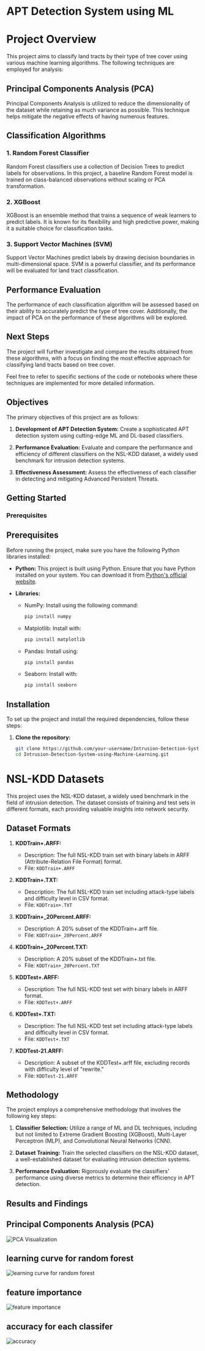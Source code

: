 # APT Detection System using ML

# Project Overview

This project aims to classify land tracts by their type of tree cover using various machine learning algorithms. The following techniques are employed for analysis:

## Principal Components Analysis (PCA)

Principal Components Analysis is utilized to reduce the dimensionality of the dataset while retaining as much variance as possible. This technique helps mitigate the negative effects of having numerous features.

## Classification Algorithms

### 1. Random Forest Classifier

Random Forest classifiers use a collection of Decision Trees to predict labels for observations. In this project, a baseline Random Forest model is trained on class-balanced observations without scaling or PCA transformation.

### 2. XGBoost

XGBoost is an ensemble method that trains a sequence of weak learners to predict labels. It is known for its flexibility and high predictive power, making it a suitable choice for classification tasks.

### 3. Support Vector Machines (SVM)

Support Vector Machines predict labels by drawing decision boundaries in multi-dimensional space. SVM is a powerful classifier, and its performance will be evaluated for land tract classification.

## Performance Evaluation

The performance of each classification algorithm will be assessed based on their ability to accurately predict the type of tree cover. Additionally, the impact of PCA on the performance of these algorithms will be explored.

## Next Steps

The project will further investigate and compare the results obtained from these algorithms, with a focus on finding the most effective approach for classifying land tracts based on tree cover.

Feel free to refer to specific sections of the code or notebooks where these techniques are implemented for more detailed information.


## Objectives

The primary objectives of this project are as follows:

1. **Development of APT Detection System:** Create a sophisticated APT detection system using cutting-edge ML and DL-based classifiers.

2. **Performance Evaluation:** Evaluate and compare the performance and efficiency of different classifiers on the NSL-KDD dataset, a widely used benchmark for intrusion detection systems.

3. **Effectiveness Assessment:** Assess the effectiveness of each classifier in detecting and mitigating Advanced Persistent Threats.

## Getting Started

### Prerequisites
## Prerequisites

Before running the project, make sure you have the following Python libraries installed:

- **Python:** This project is built using Python. Ensure that you have Python installed on your system. You can download it from [Python's official website](https://www.python.org/).

- **Libraries:**
  - NumPy: Install using the following command:
    ```bash
    pip install numpy
    ```
  - Matplotlib: Install with:
    ```bash
    pip install matplotlib
    ```
  - Pandas: Install using:
    ```bash
    pip install pandas
    ```
  - Seaborn: Install with:
    ```bash
    pip install seaborn
    ```

## Installation

To set up the project and install the required dependencies, follow these steps:

1. **Clone the repository:**
   ```bash
   git clone https://github.com/your-username/Intrusion-Detection-System-using-Machine-Learning.git
   cd Intrusion-Detection-System-using-Machine-Learning.git
# NSL-KDD Datasets

This project uses the NSL-KDD dataset, a widely used benchmark in the field of intrusion detection. The dataset consists of training and test sets in different formats, each providing valuable insights into network security.

## Dataset Formats

1. **KDDTrain+.ARFF:**
   - Description: The full NSL-KDD train set with binary labels in ARFF (Attribute-Relation File Format) format.
   - File: `KDDTrain+.ARFF`

2. **KDDTrain+.TXT:**
   - Description: The full NSL-KDD train set including attack-type labels and difficulty level in CSV format.
   - File: `KDDTrain+.TXT`

3. **KDDTrain+_20Percent.ARFF:**
   - Description: A 20% subset of the KDDTrain+.arff file.
   - File: `KDDTrain+_20Percent.ARFF`

4. **KDDTrain+_20Percent.TXT:**
   - Description: A 20% subset of the KDDTrain+.txt file.
   - File: `KDDTrain+_20Percent.TXT`

5. **KDDTest+.ARFF:**
   - Description: The full NSL-KDD test set with binary labels in ARFF format.
   - File: `KDDTest+.ARFF`

6. **KDDTest+.TXT:**
   - Description: The full NSL-KDD test set including attack-type labels and difficulty level in CSV format.
   - File: `KDDTest+.TXT`

7. **KDDTest-21.ARFF:**
   - Description: A subset of the KDDTest+.arff file, excluding records with difficulty level of "rewrite."
   - File: `KDDTest-21.ARFF`



## Methodology

The project employs a comprehensive methodology that involves the following key steps:

1. **Classifier Selection:** Utilize a range of ML and DL techniques, including but not limited to Extreme Gradient Boosting (XGBoost), Multi-Layer Perceptron (MLP), and Convolutional Neural Networks (CNN).

2. **Dataset Training:** Train the selected classifiers on the NSL-KDD dataset, a well-established dataset for evaluating intrusion detection systems.

3. **Performance Evaluation:** Rigorously evaluate the classifiers' performance using diverse metrics to determine their efficiency in APT detection.

## Results and Findings

## Principal Components Analysis (PCA)

![PCA Visualization](images/pca.png)
## learning curve for random forest
![learning curve for random forest](images/r2.png)

## feature importance
![feature importance](images/r1.png)
## accuracy for each classifer 
![accuracy](images/results1.png)